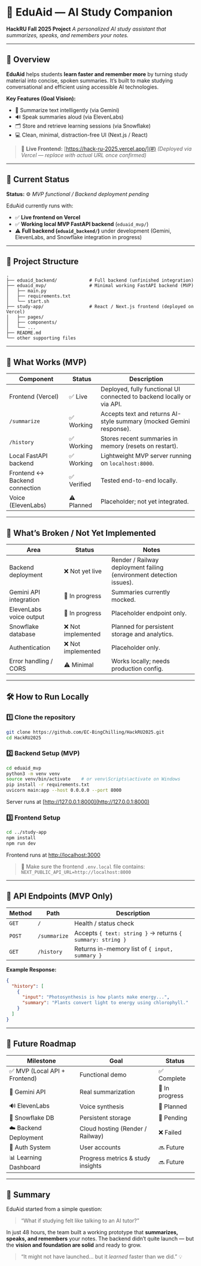 # 🧠 EduAid — AI Study Companion

**HackRU Fall 2025 Project**
*A personalized AI study assistant that summarizes, speaks, and remembers your notes.*

---

## 📘 Overview

**EduAid** helps students **learn faster and remember more** by turning study material into concise, spoken summaries.
It’s built to make studying conversational and efficient using accessible AI technologies.

**Key Features (Goal Vision):**

* 🧠 Summarize text intelligently (via Gemini)
* 🔊 Speak summaries aloud (via ElevenLabs)
* 🗂️ Store and retrieve learning sessions (via Snowflake)
* 💻 Clean, minimal, distraction-free UI (Next.js / React)

> 🔗 **Live Frontend:** [https://hack-ru-2025.vercel.app/](#)
> *(Deployed via Vercel — replace with actual URL once confirmed)*

---

## 📖 Current Status

**Status:** ⚙️ *MVP functional / Backend deployment pending*

EduAid currently runs with:

* ✅ **Live frontend on Vercel**
* ✅ **Working local MVP FastAPI backend** (`eduaid_mvp/`)
* ⚠️ **Full backend (`eduaid_backend/`)** under development (Gemini, ElevenLabs, and Snowflake integration in progress)

---

## 🧩 Project Structure

```
.
├── eduaid_backend/            # Full backend (unfinished integration)
├── eduaid_mvp/                # Minimal working FastAPI backend (MVP)
│   ├── main.py
│   ├── requirements.txt
│   └── start.sh
├── study-app/                 # React / Next.js frontend (deployed on Vercel)
│   ├── pages/
│   ├── components/
│   └── ...
├── README.md
└── other supporting files
```

---

## 🧪 What Works (MVP)

| Component                     | Status     | Description                                                            |
| ----------------------------- | ---------- | ---------------------------------------------------------------------- |
| Frontend (Vercel)             | ✅ Live     | Deployed, fully functional UI connected to backend locally or via API. |
| `/summarize`                  | ✅ Working  | Accepts text and returns AI-style summary (mocked Gemini response).    |
| `/history`                    | ✅ Working  | Stores recent summaries in memory (resets on restart).                 |
| Local FastAPI backend         | ✅ Working  | Lightweight MVP server running on `localhost:8000`.                    |
| Frontend ↔ Backend connection | ✅ Verified | Tested end-to-end locally.                                             |
| Voice (ElevenLabs)            | ⚠️ Planned | Placeholder; not yet integrated.                                       |

---

## 🚧 What’s Broken / Not Yet Implemented

| Area                    | Status            | Notes                                                               |
| ----------------------- | ----------------- | ------------------------------------------------------------------- |
| Backend deployment      | ❌ Not yet live    | Render / Railway deployment failing (environment detection issues). |
| Gemini API integration  | 🚧 In progress    | Summaries currently mocked.                                         |
| ElevenLabs voice output | 🚧 In progress    | Placeholder endpoint only.                                          |
| Snowflake database      | ❌ Not implemented | Planned for persistent storage and analytics.                       |
| Authentication          | ❌ Not implemented | Placeholder only.                                                   |
| Error handling / CORS   | ⚠️ Minimal        | Works locally; needs production config.                             |

---

## 🛠 How to Run Locally

### 1️⃣ Clone the repository

```bash
git clone https://github.com/EC-BingChilling/HackRU2025.git
cd HackRU2025
```

### 2️⃣ Backend Setup (MVP)

```bash
cd eduaid_mvp
python3 -m venv venv
source venv/bin/activate    # or venv\Scripts\activate on Windows
pip install -r requirements.txt
uvicorn main:app --host 0.0.0.0 --port 8000
```

Server runs at [http://127.0.0.1:8000](http://127.0.0.1:8000)

### 3️⃣ Frontend Setup

```bash
cd ../study-app
npm install
npm run dev
```

Frontend runs at [http://localhost:3000](http://localhost:3000)

> 🧩 Make sure the frontend `.env.local` file contains:
> `NEXT_PUBLIC_API_URL=http://localhost:8000`

---

## 📡 API Endpoints (MVP Only)

| Method | Path         | Description                                                |
| ------ | ------------ | ---------------------------------------------------------- |
| `GET`  | `/`          | Health / status check                                      |
| `POST` | `/summarize` | Accepts `{ text: string }` → returns `{ summary: string }` |
| `GET`  | `/history`   | Returns in-memory list of `{ input, summary }`             |

**Example Response:**

```json
{
  "history": [
    {
      "input": "Photosynthesis is how plants make energy...",
      "summary": "Plants convert light to energy using chlorophyll."
    }
  ]
}
```

---

## 🧭 Future Roadmap

| Milestone                    | Goal                              | Status         |
| ---------------------------- | --------------------------------- | -------------- |
| ✅ MVP (Local API + Frontend) | Functional demo                   | ✅ Complete     |
| 🧩 Gemini API                | Real summarization                | 🚧 In progress |
| 🔊 ElevenLabs                | Voice synthesis                   | 🚧 Planned     |
| 💾 Snowflake DB              | Persistent storage                | 🚧 Pending     |
| ☁️ Backend Deployment        | Cloud hosting (Render / Railway)  | ❌ Failed       |
| 🔐 Auth System               | User accounts                     | 🔜 Future      |
| 📊 Learning Dashboard        | Progress metrics & study insights | 🔜 Future      |

---

## 💬 Summary

EduAid started from a simple question:

> “What if studying felt like talking to an AI tutor?”

In just 48 hours, the team built a working prototype that **summarizes, speaks, and remembers** your notes.
The backend didn’t quite launch — but the **vision and foundation are solid** and ready to grow.

> “It might not have launched... but it *learned* faster than we did.” 💡

